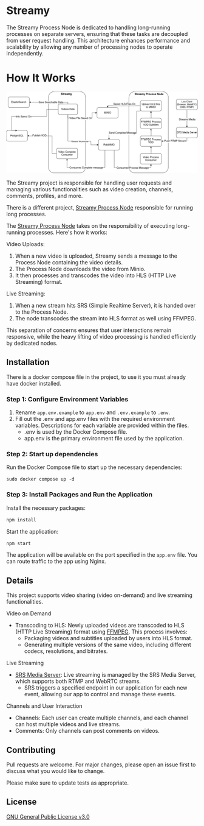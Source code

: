 # Streamy

The Streamy Process Node is dedicated to handling long-running processes on separate servers, ensuring that these tasks are decoupled from user request handling. This architecture enhances performance and scalability by allowing any number of processing nodes to operate independently.

# How It Works

![streamy architecture](Streamy.drawio.png)

The Streamy project is responsible for handling user requests and managing various functionalities such as video creation, channels, comments, profiles, and more.

There is a different project, [Streamy Process Node](https://github.com/miadabdi/streamy_process_node) responsible for running long processes.

The [Streamy Process Node](https://github.com/miadabdi/streamy_process_node) takes on the responsibility of executing long-running processes. Here's how it works:

Video Uploads:

1. When a new video is uploaded, Streamy sends a message to the Process Node containing the video details.
2. The Process Node downloads the video from Minio.
3. It then processes and transcodes the video into HLS (HTTP Live Streaming) format.

Live Streaming:

1. When a new stream hits SRS (Simple Realtime Server), it is handed over to the Process Node.
2. The node transcodes the stream into HLS format as well using FFMPEG.

This separation of concerns ensures that user interactions remain responsive, while the heavy lifting of video processing is handled efficiently by dedicated nodes.

## Installation

There is a docker compose file in the project, to use it you must already have docker installed.

### Step 1: Configure Environment Variables

1. Rename `app.env.example` to `app.env` and `.env.example` to `.env`.
2. Fill out the .env and app.env files with the required environment variables. Descriptions for each variable are provided within the files.
   - .env is used by the Docker Compose file.
   - app.env is the primary environment file used by the application.

### Step 2: Start up dependencies

Run the Docker Compose file to start up the necessary dependencies:

```
sudo docker compose up -d
```

### Step 3: Install Packages and Run the Application

Install the necessary packages:

```bash
npm install
```

Start the application:

```bash
npm start
```

The application will be available on the port specified in the `app.env` file. You can route traffic to the app using Nginx.

## Details

This project supports video sharing (video on-demand) and live streaming functionalities.

Video on Demand

- Transcoding to HLS: Newly uploaded videos are transcoded to HLS (HTTP Live Streaming) format using [FFMPEG](https://www.ffmpeg.org/). This process involves:
  - Packaging videos and subtitles uploaded by users into HLS format.
  - Generating multiple versions of the same video, including different codecs, resolutions, and bitrates.

Live Streaming

- [SRS Media Server](https://github.com/ossrs/srs): Live streaming is managed by the SRS Media Server, which supports both RTMP and WebRTC streams.
  - SRS triggers a specified endpoint in our application for each new event, allowing our app to control and manage these events.

Channels and User Interaction

- Channels: Each user can create multiple channels, and each channel can host multiple videos and live streams.
- Comments: Only channels can post comments on videos.

## Contributing

Pull requests are welcome. For major changes, please open an issue first to discuss what you would like to change.

Please make sure to update tests as appropriate.

## License

[GNU General Public License v3.0](https://www.gnu.org/licenses/gpl-3.0.html)
